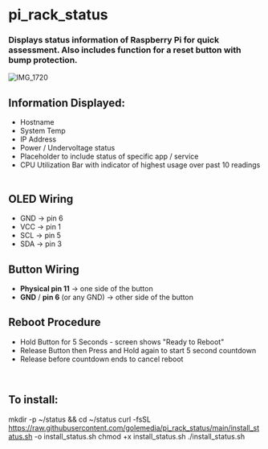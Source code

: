 # pi_rack_status

### Displays status information of Raspberry Pi for quick assessment. Also includes function for a reset button with bump protection.
![IMG_1720](https://github.com/user-attachments/assets/4deb1d87-4446-48b0-9ae3-41ea2a3dbf26)

## Information Displayed:
- Hostname
- System Temp
- IP Address
- Power / Undervoltage status
- Placeholder to include status of specific app / service
- CPU Utilization Bar with indicator of highest usage over past 10 readings
&nbsp;
## OLED Wiring
- GND → pin 6
- VCC → pin 1
- SCL → pin 5
- SDA → pin 3
&nbsp;
## Button Wiring
- **Physical pin 11** → one side of the button
- **GND** / **pin 6** (or any GND) → other side of the button
&nbsp;
## Reboot Procedure
- Hold Button for 5 Seconds - screen shows "Ready to Reboot"
- Release Button then Press and Hold again to start 5 second countdown
- Release before countdown ends to cancel reboot

&nbsp;
## To install:

mkdir -p ~/status && cd ~/status
curl -fsSL https://raw.githubusercontent.com/golemedia/pi_rack_status/main/install_status.sh -o install_status.sh
chmod +x install_status.sh
./install_status.sh
